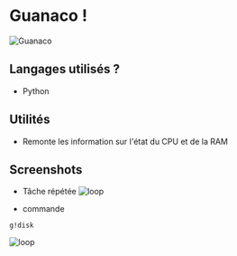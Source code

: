 # Guanaco !

![Guanaco](https://i.imgur.com/KvccnAT.png)

## Langages utilisés ?

- Python

## Utilités

- Remonte les information sur l'état du CPU et de la RAM

## Screenshots

- Tâche répétée
![loop](https://i.imgur.com/oYDpaaR.png)

- commande
```
g!disk
```
![loop](https://i.imgur.com/tTrym9v.png)
